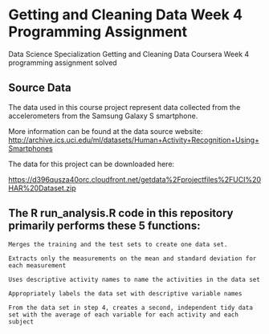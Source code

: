 # Getting and Cleaning Data Week 4 Programming Assignment

Data Science Specialization Getting and Cleaning Data Coursera Week 4 programming assignment solved

## Source Data

The data used in this course project represent data collected from the accelerometers from the Samsung Galaxy S smartphone.

More information can be found at the data source website: http://archive.ics.uci.edu/ml/datasets/Human+Activity+Recognition+Using+Smartphones

The data for this project can be downloaded here:

https://d396qusza40orc.cloudfront.net/getdata%2Fprojectfiles%2FUCI%20HAR%20Dataset.zip

## The R run_analysis.R code in this repository primarily performs these 5 functions:

    Merges the training and the test sets to create one data set.

    Extracts only the measurements on the mean and standard deviation for each measurement

    Uses descriptive activity names to name the activities in the data set

    Appropriately labels the data set with descriptive variable names

    From the data set in step 4, creates a second, independent tidy data set with the average of each variable for each activity and each subject

